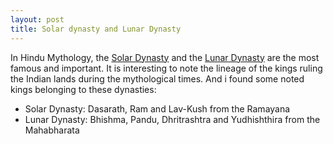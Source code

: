```yaml
---
layout: post
title: Solar dynasty and Lunar Dynasty
---
```


In Hindu Mythology, the [Solar Dynasty](http://en.wikipedia.org/wiki/Sun_Dynasty) and the [Lunar Dynasty](http://en.wikipedia.org/wiki/Lunar_Dynasty) are the most famous and important. It is interesting to note the lineage of the kings ruling the Indian lands during the mythological times. And i found some noted kings belonging to these dynasties:

- Solar Dynasty: Dasarath, Ram and Lav-Kush from the Ramayana
- Lunar Dynasty: Bhishma, Pandu, Dhritrashtra and Yudhishthira from the Mahabharata
